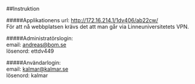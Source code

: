 ##Instruktion    

#####Applikationens url: http://172.16.214.1/1dv406/ab22cw/    
För att nå webbplatsen krävs det att man går via Linneuniversitetets VPN.    

#####Administratörslogin:    
email: andreas@bom.se   
lösenord: ettdv449   
    
#####Användarlogin:   
email: kalmar@kalmar.se    
lösenord: kalmar   
   
   
 





